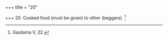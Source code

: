+++
title = "20"

+++
20. Cooked food (must be given) to other (beggars). [^12] 


[^12]:  Gautama V, 22.
